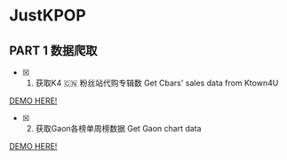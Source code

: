 # JustKPOP

## PART 1 数据爬取

- [x] 1. 获取K4 :cn: 粉丝站代购专辑数
Get Cbars' sales data from Ktown4U 

[DEMO HERE!](GetK4CbarSales.py)


- [x] 2. 获取Gaon各榜单周榜数据
Get Gaon chart data

[DEMO HERE!](GetGaonData.py)

